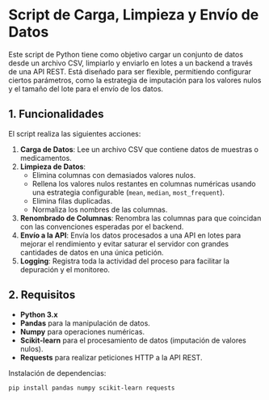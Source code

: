 # Script de Carga, Limpieza y Envío de Datos

Este script de Python tiene como objetivo cargar un conjunto de datos desde un archivo CSV, limpiarlo y enviarlo en lotes a un backend a través de una API REST. Está diseñado para ser flexible, permitiendo configurar ciertos parámetros, como la estrategia de imputación para los valores nulos y el tamaño del lote para el envío de los datos.

## 1. Funcionalidades

El script realiza las siguientes acciones:

1. **Carga de Datos**: Lee un archivo CSV que contiene datos de muestras o medicamentos.
2. **Limpieza de Datos**:
   - Elimina columnas con demasiados valores nulos.
   - Rellena los valores nulos restantes en columnas numéricas usando una estrategia configurable (`mean`, `median`, `most_frequent`).
   - Elimina filas duplicadas.
   - Normaliza los nombres de las columnas.
3. **Renombrado de Columnas**: Renombra las columnas para que coincidan con las convenciones esperadas por el backend.
4. **Envío a la API**: Envía los datos procesados a una API en lotes para mejorar el rendimiento y evitar saturar el servidor con grandes cantidades de datos en una única petición.
5. **Logging**: Registra toda la actividad del proceso para facilitar la depuración y el monitoreo.

## 2. Requisitos

- **Python 3.x**
- **Pandas** para la manipulación de datos.
- **Numpy** para operaciones numéricas.
- **Scikit-learn** para el procesamiento de datos (imputación de valores nulos).
- **Requests** para realizar peticiones HTTP a la API REST.

Instalación de dependencias:

```bash
pip install pandas numpy scikit-learn requests
